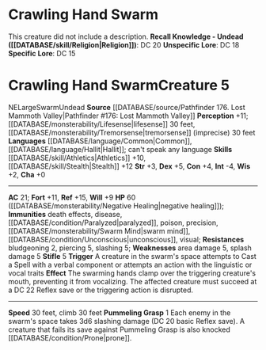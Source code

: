 ﻿---
ac: '21'
alignment: NE
all_resistance: null
burrow_speed: null
charisma: '+0'
climb_speed: '30'
constitution: '+4'
creature_ability:
- Pummeling Grasp
- Stifle
creature_family: null
dexterity: '+5'
element: null
fly_speed: null
fortitude: '+11'
hardness: null
hp: 60 ( negative healing )
id: '1783'
immunity:
- '[[DATABASE/trait/Death|death]] effects'
- '[[DATABASE/trait/Disease|disease]]'
- '[[DATABASE/condition/Paralyzed|paralyzed]]'
- '[[DATABASE/trait/Poison|poison]]'
- precision
- '[[DATABASE/monsterability/Swarm Mind|swarm mind]]'
- '[[DATABASE/condition/Unconscious|unconscious]]'
- '[[DATABASE/trait/Visual|visual]]'
intelligence: '-4'
land_speed: '30'
language:
- '[[DATABASE/language/Common|Common]]'
- '[[DATABASE/language/Hallit|Hallit]] ; can''t speak any language'
level: '5'
max_speed: '30'
name: Crawling Hand Swarm
perception: '+11'
rarity: Common
reflex: '+15'
resistance:
- bludgeoning 2
- piercing 5
- slashing 5
rus_type_level: null
school: null
sense:
- '[[DATABASE/monsterability/Lifesense|lifesense]] 30 feet'
- '[[DATABASE/monsterability/Tremorsense|tremorsense]] (imprecise) 30 feet'
size: Large
skill:
- '[[DATABASE/skill/Athletics|Athletics]] +10'
- '[[DATABASE/skill/Stealth|Stealth]] +12'
source: '[[DATABASE/source/Pathfinder 176. Lost Mammoth Valley|Pathfinder #176: Lost
  Mammoth Valley]]'
speed:
- 30 feet
- climb 30 feet
spell: null
strength: '+3'
strength_req: '3'
strongest_save:
- Reflex
swim_speed: null
trait:
- '[[DATABASE/trait/Swarm|Swarm]]'
- '[[DATABASE/trait/Undead|Undead]]'
type: Creature
vision: null
weakest_save:
- Will
weakness:
- area damage 5
- '[[DATABASE/trait/Splash|splash]] damage 5'
will: '+9'
wisdom: '+2'

---
# Crawling Hand Swarm

This creature did not include a description.
**Recall Knowledge - Undead ([[DATABASE/skill/Religion|Religion]])**: DC 20
**Unspecific Lore**: DC 18
**Specific Lore**: DC 15

# Crawling Hand Swarm<span class="item-type">Creature 5</span>

<span class="trait-alignment item-trait">NE</span><span class="trait-size item-trait">Large</span><span class="item-trait">Swarm</span><span class="item-trait">Undead</span>
**Source** [[DATABASE/source/Pathfinder 176. Lost Mammoth Valley|Pathfinder #176: Lost Mammoth Valley]]
**Perception** +11; [[DATABASE/monsterability/Lifesense|lifesense]] 30 feet, [[DATABASE/monsterability/Tremorsense|tremorsense]] (imprecise) 30 feet
**Languages** [[DATABASE/language/Common|Common]], [[DATABASE/language/Hallit|Hallit]]; can't speak any language
**Skills** [[DATABASE/skill/Athletics|Athletics]] +10, [[DATABASE/skill/Stealth|Stealth]] +12
**Str** +3, **Dex** +5, **Con** +4, **Int** -4, **Wis** +2, **Cha** +0

---
**AC** 21; **Fort** +11, **Ref** +15, **Will** +9
**HP** 60 ([[DATABASE/monsterability/Negative Healing|negative healing]]); **Immunities** death effects, disease, [[DATABASE/condition/Paralyzed|paralyzed]], poison, precision, [[DATABASE/monsterability/Swarm Mind|swarm mind]], [[DATABASE/condition/Unconscious|unconscious]], visual; **Resistances** bludgeoning 2, piercing 5, slashing 5; **Weaknesses** area damage 5, splash damage 5
<span class="in-box-ability">**Stifle** <span class="action-icon">5</span> **Trigger** A creature in the swarm's space attempts to Cast a Spell with a verbal component or attempts an action with the linguistic or vocal traits **Effect** The swarming hands clamp over the triggering creature's mouth, preventing it from vocalizing. The affected creature must succeed at a DC 22 Reflex save or the triggering action is disrupted.</span>

---
**Speed** 30 feet, climb 30 feet
<span class="in-box-ability">**Pummeling Grasp** <span class="action-icon">1</span> Each enemy in the swarm's space takes 3d6 slashing damage (DC 20 basic Reflex save). A creature that fails its save against Pummeling Grasp is also knocked [[DATABASE/condition/Prone|prone]].</span>